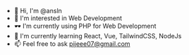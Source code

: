 - 👋 Hi, I'm @ansln
- 👀 I'm interested in Web Development
- 🕶 I'm currently using PHP for Web Development
- 🌱 I'm currently learning React, Vue, TailwindCSS, NodeJs
- 📫 Feel free to ask pijeee07@gmail.com

<!---
ansln/ansln is a ✨ special ✨ repository because its `README.md` (this file) appears on your GitHub profile.
You can click the Preview link to take a look at your changes.
--->
